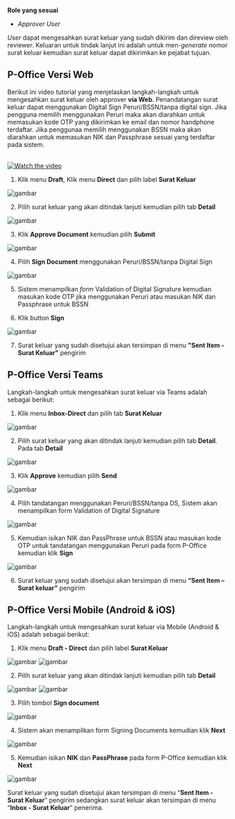 **Role yang sesuai**

- *Approver User*

*User* dapat mengesahkan surat keluar yang sudah dikirim dan direview oleh reviewer. Keluaran untuk tindak lanjut ini adalah untuk men-*generate* nomor surat keluar kemudian surat keluar dapat dikirimkan ke pejabat tujuan. 

## **P-Office Versi Web**

Berikut ini video tutorial yang menjelaskan langkah-langkah untuk mengesahkan surat keluar oleh approver **via Web**. Penandatangan surat keluar dapat menggunakan Digital Sign Peruri/BSSN/tanpa digital sign. Jika pengguna memilih menggunakan Peruri maka akan diarahkan untuk memasukan kode OTP yang dikirimkan ke email dan nomor handphone terdaftar. Jika penggunaa memilih menggunakan BSSN maka akan diarahkan untuk memasukan NIK dan Passphrase sesuai yang terdaftar pada sistem.

</br>
<a href="https://web.microsoftstream.com/embed/video/65ef062a-e6f8-4424-a775-070882725ed6?autoplay=false&amp;showinfo=false" target="_blank"><img src="https://github.com/gitakencana/Persero-P-Office/raw/master/Video/Thumbnail/TM04.png" alt="Watch the video"></a>


1. Klik menu **Draft**, Klik menu **Direct** dan pilih label **Surat Keluar**

![gambar](SuratKeluar/SK_Web/02SK52.png)

2. Pilih surat keluar yang akan ditindak lanjuti kemudian pilih tab **Detail**

![gambar](SuratKeluar/SK_Web/02SK53.png)

3. Klik **Approve Document** kemudian pilih **Submit**

![gambar](SuratKeluar/SK_Web/02SK54.png)

4. Pilih **Sign Document** menggunakan Peruri/BSSN/tanpa Digital Sign

![gambar](SuratKeluar/SK_Web/02SK57.png)

5. Sistem menampilkan *form* Validation of Digital Signature kemudian masukan kode OTP jika menggunakan Peruri atau masukan NIK dan Passphrase untuk BSSN

6. Klik button **Sign**
 
![gambar](SuratKeluar/SK_Web/02SK56.png)

7. Surat keluar yang sudah disetujui akan tersimpan di menu **"Sent Item - Surat Keluar"** pengirim


## **P-Office Versi Teams**

Langkah-langkah untuk mengesahkan surat keluar via Teams adalah sebagai berikut:

1. Klik menu **Inbox-Direct** dan pilih tab **Surat Keluar**

![gambar](SuratKeluar/SK_Teams/SK54.png)

2. Pilih surat keluar yang akan ditindak lanjuti kemudian pilih tab **Detail**. Pada tab **Detail**
 
![gambar](SuratKeluar/SK_Teams/SK55.png)

3. Klik **Approve** kemudian pilih **Send**
 
![gambar](SuratKeluar/SK_Teams/SK56.png)

4. Pilih tandatangan menggunakan Peruri/BSSN/tanpa DS, Sistem akan menampilkan form Validation of Digital Signature

![gambar](SuratKeluar/SK_Teams/SKN1.png)
 
5. Kemudian isikan NIK dan PassPhrase untuk BSSN atau masukan kode OTP untuk tandatangan menggunakan Peruri pada form P-Office kemudian klik **Sign**
 
![gambar](SuratKeluar/SK_Teams/SKN2.png)

6.	Surat keluar yang sudah disetujui akan tersimpan di menu **“Sent Item – Surat keluar”** pengirim


## **P-Office Versi Mobile (Android & iOS)**

Langkah-langkah untuk mengesahkan surat keluar via Mobile (Android & iOS) adalah sebagai berikut:

1. Klik menu **Draft - Direct** dan pilih label **Surat Keluar**

![gambar](SuratKeluar/SK_Android/NomorSK/02A01.png) ![gambar](SuratKeluar/SK_Android/NomorSK/02A02.png)

2. Pilih surat keluar yang akan ditindak lanjuti kemudian pilih tab **Detail**

![gambar](SuratKeluar/SK_Android/NomorSK/02A03.png) ![gambar](SuratKeluar/SK_Android/NomorSK/02A04.png)

3. Pilih tombol **Sign document**

![gambar](SuratKeluar/SK_Android/NomorSK/02A05.png)

4. Sistem akan menampilkan form Signing Documents kemudian klik **Next**
   
![gambar](SuratKeluar/SK_Android/NomorSK/02A06.png)

5. Kemudian isikan **NIK** dan **PassPhrase** pada form P-Office kemudian klik **Next**
   
![gambar](SuratKeluar/SK_Android/NomorSK/02A07.png)

Surat keluar yang sudah disetujui akan tersimpan di menu “**Sent Item - Surat Keluar**” pengirim sedangkan surat keluar akan tersimpan di menu “**Inbox - Surat Keluar**” penerima.

